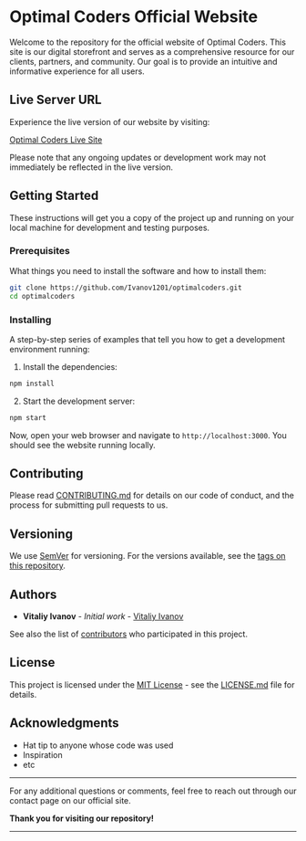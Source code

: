 # Optimal Coders Official Website

Welcome to the repository for the official website of Optimal Coders. This site is our digital storefront and serves as a comprehensive resource for our clients, partners, and community. Our goal is to provide an intuitive and informative experience for all users.

## Live Server URL

Experience the live version of our website by visiting:

[Optimal Coders Live Site](http://www.optimalcoders.io)

Please note that any ongoing updates or development work may not immediately be reflected in the live version.


## Getting Started

These instructions will get you a copy of the project up and running on your local machine for development and testing purposes.

### Prerequisites

What things you need to install the software and how to install them:

```bash
git clone https://github.com/Ivanov1201/optimalcoders.git
cd optimalcoders
```

### Installing

A step-by-step series of examples that tell you how to get a development environment running:

1. Install the dependencies:

```bash
npm install
```

2. Start the development server:

```bash
npm start
```

Now, open your web browser and navigate to `http://localhost:3000`. You should see the website running locally.

<!-- ## Built With -->

## Contributing

Please read [CONTRIBUTING.md](https://github.com/Ivanov1201/optimalcoders/blob/main/CONTRIBUTING.md) for details on our code of conduct, and the process for submitting pull requests to us.

## Versioning

We use [SemVer](http://semver.org/) for versioning. For the versions available, see the [tags on this repository](https://github.com/Ivanov1201/optimalcoders/tags).

## Authors

* **Vitaliy Ivanov** - *Initial work* - [Vitaliy Ivanov](https://github.com/Ivanov1201)

See also the list of [contributors](https://github.com/Ivanov1201/optimalcoders/graphs/contributors) who participated in this project.

## License

This project is licensed under the [MIT License](https://opensource.org/licenses/MIT) - see the [LICENSE.md](LICENSE.md) file for details.

## Acknowledgments

* Hat tip to anyone whose code was used
* Inspiration
* etc

---

For any additional questions or comments, feel free to reach out through our contact page on our official site.

**Thank you for visiting our repository!**

---
